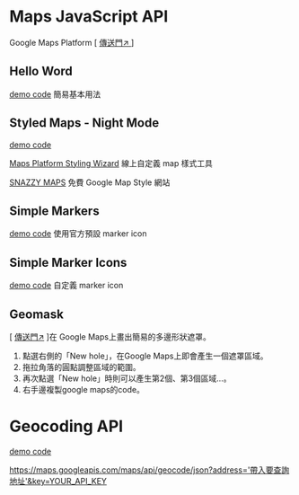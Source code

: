 # Maps JavaScript API
Google Maps Platform [ [傳送門↗ ](https://developers.google.com/maps)]

## Hello Word

[demo code](1_helloword.html) 簡易基本用法

## Styled Maps - Night Mode

[demo code](2_nightmode.html)

[Maps Platform Styling Wizard](https://mapstyle.withgoogle.com/) 線上自定義 map 樣式工具

[SNAZZY MAPS](https://snazzymaps.com/) 免費 Google Map Style 網站

## Simple Markers

[demo code](3_simplemarkers.html) 使用官方預設 marker icon

## Simple Marker Icons

[demo code](4_simplemarkericons.html) 自定義 marker icon

## Geomask

[ [傳送門↗](http://maps.vasile.ch/geomask/) ]在 Google Maps上畫出簡易的多邊形狀遮罩。

1. 點選右側的「New hole」，在Google Maps上即會產生一個遮罩區域。
2. 拖拉角落的圓點調整區域的範圍。
3. 再次點選「New hole」時則可以產生第2個、第3個區域…。
4. 右手邊複製google maps的code。

# Geocoding API

[demo code](5_geocodingapi.html)

https://maps.googleapis.com/maps/api/geocode/json?address='帶入要查詢地址'&key=YOUR_API_KEY

